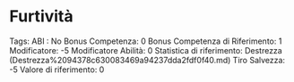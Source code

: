 # Furtività

Tags: ABI
: No
Bonus Competenza: 0
Bonus Competenza di Riferimento: 1
Modificatore: -5
Modificatore  Abilità: 0
Statistica di riferimento: Destrezza (Destrezza%2094378c630083469a94237dda2fdf0f40.md)
Tiro Salvezza: -5
Valore di riferimento: 0